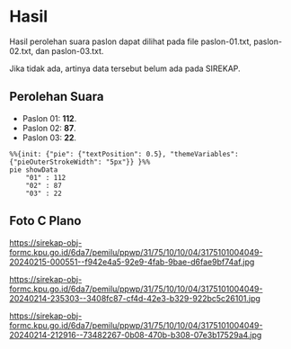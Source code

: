 # Hasil

Hasil perolehan suara paslon dapat dilihat pada file paslon-01.txt, paslon-02.txt, dan paslon-03.txt.

Jika tidak ada, artinya data tersebut belum ada pada SIREKAP.

## Perolehan Suara

 * Paslon 01: **112**.
 * Paslon 02: **87**.
 * Paslon 03: **22**.

```mermaid
%%{init: {"pie": {"textPosition": 0.5}, "themeVariables": {"pieOuterStrokeWidth": "5px"}} }%%
pie showData
    "01" : 112
    "02" : 87
    "03" : 22
```
## Foto C Plano

https://sirekap-obj-formc.kpu.go.id/6da7/pemilu/ppwp/31/75/10/10/04/3175101004049-20240215-000551--f942e4a5-92e9-4fab-9bae-d6fae9bf74af.jpg

https://sirekap-obj-formc.kpu.go.id/6da7/pemilu/ppwp/31/75/10/10/04/3175101004049-20240214-235303--3408fc87-cf4d-42e3-b329-922bc5c26101.jpg

https://sirekap-obj-formc.kpu.go.id/6da7/pemilu/ppwp/31/75/10/10/04/3175101004049-20240214-212916--73482267-0b08-470b-b308-07e3b17529a4.jpg
